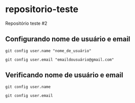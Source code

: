 # repositorio-teste
Repositório teste #2

## Configurando nome de usuário e email

```
git config user.name "nome_de_usuário"
```

```
git config user.email "emaildousuário@gmail.com"
```
## Verificando nome de usuário e email

```
git config user.name
```

```
git config user.email
```
